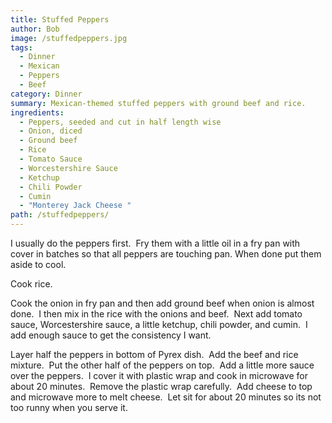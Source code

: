 ```yaml
---
title: Stuffed Peppers
author: Bob
image: /stuffedpeppers.jpg
tags:
  - Dinner
  - Mexican
  - Peppers
  - Beef
category: Dinner
summary: Mexican-themed stuffed peppers with ground beef and rice.
ingredients:
  - Peppers, seeded and cut in half length wise
  - Onion, diced
  - Ground beef
  - Rice
  - Tomato Sauce
  - Worcestershire Sauce
  - Ketchup
  - Chili Powder
  - Cumin
  - "Monterey Jack Cheese "
path: /stuffedpeppers/
---
```

I usually do the peppers first.  Fry them with a little oil in a fry pan with cover in batches so that all peppers are touching pan. When done put them aside to cool.

Cook rice.

Cook the onion in fry pan and then add ground beef when onion is almost done.  I then mix in the rice with the onions and beef.  Next add tomato sauce, Worcestershire sauce, a little ketchup, chili
powder, and cumin.  I add enough sauce to get the consistency I want.

Layer half the peppers in bottom of Pyrex dish.  Add the beef and rice mixture.  Put the other half of the peppers on top.  Add a little more sauce over the peppers.  I cover it with plastic wrap and
cook in microwave for about 20 minutes.  Remove the plastic wrap carefully.  Add cheese to top
and microwave more to melt cheese.  Let sit for about 20 minutes so its not too runny when you
serve it.